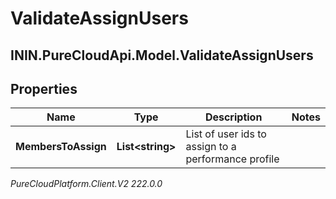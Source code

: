 # ValidateAssignUsers

## ININ.PureCloudApi.Model.ValidateAssignUsers

## Properties

|Name | Type | Description | Notes|
|------------ | ------------- | ------------- | -------------|
| **MembersToAssign** | **List&lt;string&gt;** | List of user ids to assign to a performance profile | |



_PureCloudPlatform.Client.V2 222.0.0_
